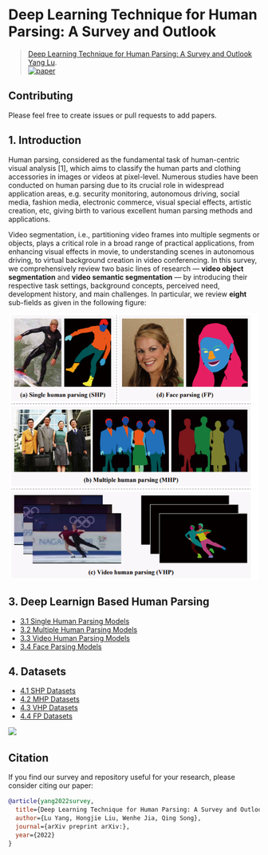 # Deep Learning Technique for Human Parsing: A Survey and Outlook

> [Deep Learning Technique for Human Parsing: A Survey and Outlook]() <br>
> [Yang Lu](https://). <br>
> [![paper](https://img.shields.io/badge/Paper-arxiv-b31b1b)](https://)

## Contributing 

Please feel free to create issues or pull requests to add papers.

## 1. Introduction
Human parsing, considered as the fundamental task of human-centric visual analysis [1], which aims to classify the human parts and clothing accessories in images or videos at pixel-level. Numerous studies have been conducted on human parsing due to its crucial role in widespread application areas, e.g. security monitoring, autonomous driving, social media, fashion media, electronic commerce, visual special effects, artistic creation, etc, giving birth to various excellent human parsing methods and applications. 

Video segmentation, i.e., partitioning video frames into multiple segments or objects, plays a critical role in a broad range of practical applications, from enhancing visual effects in movie, to understanding scenes in autonomous driving, to virtual background creation in video conferencing. In this survey, we comprehensively review two basic lines of research — **video object segmentation** and **video semantic segmentation** — by introducing their respective task settings, background concepts, perceived need, development history, and main challenges. In particular, we review **eight** sub-fields as given in the following figure:

<p align="center">
  <img src="overview.png" width="500">
</p>


## 3.  Deep Learnign Based Human Parsing
- [3.1 Single Human Parsing Models](https://github.com/soeaver/awesome-human-parsing/blob/main/3-HP.md#31-Single-Human-Parsing-Models)
- [3.2 Multiple Human Parsing Models](https://github.com/soeaver/awesome-human-parsing/blob/main/3-HP.md#32-Multiple-Human-Parsing-Models)
- [3.3 Video Human Parsing Models](https://github.com/soeaver/awesome-human-parsing/blob/main/3-HP.md#33-Video-Human-Parsing-Models)
- [3.4 Face Parsing Models](https://github.com/soeaver/awesome-human-parsing/blob/main/3-HP.md#34-Face-Parsing-Models)

## 4. Datasets
- [4.1 SHP Datasets](https://github.com/soeaver/awesome-human-parsing/blob/main/4-Datasets.md#41-SHP-Datasets)
- [4.2 MHP Datasets](https://github.com/soeaver/awesome-human-parsing/blob/main/4-Datasets.md#42-MHP-Datasets)
- [4.3 VHP Datasets](https://github.com/soeaver/awesome-human-parsing/blob/main/4-Datasets.md#43-VHP-Datasets)
- [4.4 FP Datasets](https://github.com/soeaver/awesome-human-parsing/blob/main/4-Datasets.md#44-FP-Datasets)

![](dataset.png)

## Citation

If you find our survey and repository useful for your research, please consider citing our paper:
```bibtex
@article{yang2022survey,
  title={Deep Learning Technique for Human Parsing: A Survey and Outlook},
  author={Lu Yang, Hongjie Liu, Wenhe Jia, Qing Song},
  journal={arXiv preprint arXiv:},
  year={2022}
}
```
